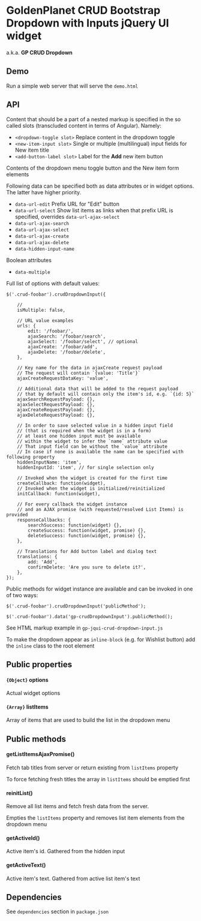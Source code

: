 # GoldenPlanet CRUD Bootstrap Dropdown with Inputs jQuery UI widget

a.k.a. **GP CRUD Dropdown**

## Demo

Run a simple web server that will serve the `demo.html`


## API

Content that should be a part of a nested markup is specified in the so called slots (transcluded content in terms of Angular).
Namely:

- `<dropdown-toggle slot>` Replace content in the dropdown toggle
- `<new-item-input slot>` Single or multiple (multilingual) input fields for New item title
- `<add-button-label slot>` Label for the **Add** new item button

Contents of the dropdown menu toggle button and the New item form elements 

Following data can be specified both as data attributes or in widget options. The latter have higher priority. 

- `data-url-edit` Prefix URL for "Edit" button
- `data-url-select` Show list items as links when that prefix URL is specified, overrides `data-url-ajax-select`
- `data-url-ajax-search`
- `data-url-ajax-select`
- `data-url-ajax-create`
- `data-url-ajax-delete`
- `data-hidden-input-name` 

Boolean attributes

- `data-multiple`

Full list of options with default values:

```
$('.crud-foobar').crudDropdownInput({

    // 
    isMultiple: false,

    // URL value examples
    urls: {
        edit: '/foobar/',
        ajaxSearch: '/foobar/search',
        ajaxSelect: '/foobar/select', // optional
        ajaxCreate: '/foobar/add',
        ajaxDelete: '/foobar/delete',
    },
    
    // Key name for the data in ajaxCreate request payload
    // The request will contain `{value: 'Title'}`
    ajaxCreateRequestDataKey: 'value',
    
    // Additional data that will be added to the request payload
    // that by default will contain only the item's id, e.g. `{id: 5}`
    ajaxSearchRequestPayload: {},
    ajaxSelectRequestPayload: {},
    ajaxCreateRequestPayload: {},
    ajaxDeleteRequestPayload: {},
    
    // In order to save selected value in a hidden input field 
    // (that is required when the widget is in a form)
    // at least one hidden input must be available
    // within the widget to infer the `name` attribute value
    // That input field can be without the `value` attribute
    // In case if none is available the name can be specified with following property
    hiddenInputName: 'item',
    hiddenInputId: 'item', // for single selection only
    
    // Invoked when the widget is created for the first time
    createCallback: function(widget),
    // Invoked when the widget is initialized/reinitialized
    initCallback: function(widget),
    
    // For every callback the widget instance 
    // and an AJAX promise (with requested/resolved List Items) is provided
    responseCallbacks: {
        searchSuccess: function(widget) {},
        createSuccess: function(widget, promise) {},
        deleteSuccess: function(widget, promise) {},
    },
    
    // Translations for Add button label and dialog text
    translations: {
        add: 'Add',
        confirmDelete: 'Are you sure to delete it?',
    },
});
```

Public methods for widget instance are available and can be invoked in one of two ways:

```
$('.crud-foobar').crudDropdownInput('publicMethod');
```

```
$('.crud-foobar').data('gp-crudDropdownInput').publicMethod();
```

See HTML markup example in `gp-jqui-crud-dropdown-input.js`

To make the dropdown appear as `inline-block` (e.g. for Wishlist button) add the `inline` class to the root element


## Public properties

#### `{Object}` options

Actual widget options

#### `{Array}` listItems

Array of items that are used to build the list in the dropdown menu


## Public methods

#### getListItemsAjaxPromise()

Fetch tab titles from server or return existing from `listItems` property

To force fetching fresh titles the array in `listItems` should be emptied first

#### reinitList()

Remove all list items and fetch fresh data from the server.

Empties the `listItems` property and removes list item elements from the dropdown menu

#### getActiveId()

Active item's id. Gathered from the hidden input

#### getActiveText()

Active item's text. Gathered from active list item's text

## Dependencies

See `dependencies` section in `package.json`